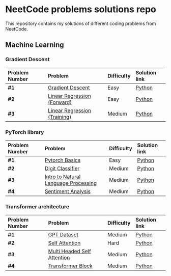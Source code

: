 # NeetCode problems solutions repo

This repository contains my solutions of different coding problems from NeetCode.

## Machine Learning

### Gradient Descent

| Problem Number | Problem | Difficulty | Solution link | 
| :---------------------- | :---------------------- | :---------------------- | :---------------------- | 
| **#1** | [Gradient Descent](https://neetcode.io/problems/gradient-descent) | Easy | [Python](machine_learning/gradient_descent/gradient_descent.py) |
| **#2** | [Linear Regression (Forward)](https://neetcode.io/problems/linear-regression-forward) | Easy | [Python](machine_learning/gradient_descent/linreg_forward.py) |
| **#3** | [Linear Regression (Training)](https://neetcode.io/problems/linear-regression-training) | Medium | [Python](machine_learning/gradient_descent/linreg_training.py) |

### PyTorch library

| Problem Number | Problem | Difficulty | Solution link | 
| :---------------------- | :---------------------- | :---------------------- | :---------------------- | 
| **#1** | [Pytorch Basics](https://neetcode.io/problems/basics-of-pytorch) | Easy | [Python](machine_learning/pytorch_lib/pytorch_basics.py) |
| **#2** | [Digit Classifier](https://neetcode.io/problems/handwritten-digit-classifier) | Medium | [Python](machine_learning/pytorch_lib/digit_classifier.py) |
| **#3** | [Intro to Natural Language Processing](https://neetcode.io/problems/nlp-intro) | Medium | [Python](machine_learning/pytorch_lib/nlp_intro.py) |
| **#4** | [Sentiment Analysis](https://neetcode.io/problems/sentiment-analysis) | Medium | [Python](machine_learning/pytorch_lib/sentiment_analysis.py) |

### Transformer architecture

| Problem Number | Problem | Difficulty | Solution link | 
| :---------------------- | :---------------------- | :---------------------- | :---------------------- | 
| **#1** | [GPT Dataset](https://neetcode.io/problems/gpt-dataset) | Medium | [Python](machine_learning/transformers/gpt_dataset.py) |
| **#2** | [Self Attention](https://neetcode.io/problems/self-attention) | Hard | [Python](machine_learning/transformers/self_attention.py) |
| **#3** | [Multi Headed Self Attention](https://neetcode.io/problems/multi-headed-self-attention) | Medium | [Python](machine_learning/transformers/multiheaded_self_attention.py) |
| **#4** | [Transformer Block](https://neetcode.io/problems/transformer-block) | Medium | [Python](machine_learning/transformers/transformer_block.py) |

